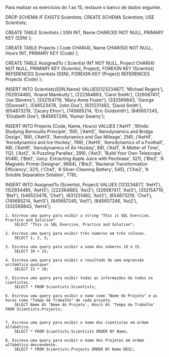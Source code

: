 Para realizar os exercícios do 1 ao 15, restaure o banco de dados seguinte.

DROP SCHEMA IF EXISTS Scientists;
CREATE SCHEMA Scientists;
USE Scientists;

CREATE TABLE Scientists (
  SSN INT,
  Name CHAR(30) NOT NULL,
  PRIMARY KEY (SSN)
);

CREATE TABLE Projects (
  Code CHAR(4),
  Name CHAR(50) NOT NULL,
  Hours INT,
  PRIMARY KEY (Code)
);

CREATE TABLE AssignedTo (
  Scientist INT NOT NULL,
  Project CHAR(4) NOT NULL,
  PRIMARY KEY (Scientist, Project),
  FOREIGN KEY (Scientist) REFERENCES Scientists (SSN),
  FOREIGN KEY (Project) REFERENCES Projects (Code)
);

INSERT INTO Scientists(SSN,Name)
  VALUES(123234877, 'Michael Rogers'),
    (152934485, 'Anand Manikutty'),
    (222364883, 'Carol Smith'),
    (326587417, 'Joe Stevens'),
    (332154719, 'Mary-Anne Foster'),
    (332569843, 'George ODonnell'),
    (546523478, 'John Doe'),
    (631231482, 'David Smith'),
    (654873219, 'Zacary Efron'),
    (745685214, 'Eric Goldsmith'),
    (845657245, 'Elizabeth Doe'),
    (845657246, 'Kumar Swamy');

 INSERT INTO Projects (Code, Name, Hours)
  VALUES ('AeH1' ,'Winds: Studying Bernoullis Principle', 156),
    ('AeH2', 'Aerodynamics and Bridge Design', 189),
    ('AeH3', 'Aerodynamics and Gas Mileage', 256),
    ('AeH4', 'Aerodynamics and Ice Hockey', 789),
    ('AeH5', 'Aerodynamics of a Football', 98),
    ('AeH6', 'Aerodynamics of Air Hockey', 89),
    ('Ast1', 'A Matter of Time', 112),
    ('Ast2', 'A Puzzling Parallax', 299),
    ('Ast3', 'Build Your Own Telescope', 6546),
    ('Bte1', 'Juicy: Extracting Apple Juice with Pectinase', 321),
    ('Bte2', 'A Magnetic Primer Designer', 9684),
    ('Bte3', 'Bacterial Transformation Efficiency', 321),
    ('Che1', 'A Silver-Cleaning Battery', 545),
    ('Che2', 'A Soluble Separation Solution', 778);

 INSERT INTO AssignedTo (Scientist, Project)
  VALUES (123234877, 'AeH1'),
    (152934485, 'AeH3'),
    (222364883, 'Ast3'),
    (326587417, 'Ast3'),
    (332154719, 'Bte1'),
    (546523478, 'Che1'),
    (631231482, 'Ast3'),
    (654873219, 'Che1'),
    (745685214, 'AeH3'),
    (845657245, 'Ast1'),
    (845657246, 'Ast2'),
    (332569843, 'AeH4');
    
    
    1. Escreva uma query para exibir a string "This is SQL Exercise, Practice and Solution"
    	SELECT "This is SQL Exercise, Practice and Solution";
    	
   	2. Escreva uma query para exibir três números em três colunas.
		SELECT 1, 2, 3;
	
    3. Escreva uma query para exibir a soma dos números 10 e 15.
    	SELECT 10 + 15;
    	
    4. Escreva uma query para exibir o resultado de uma expressão aritmética qualquer.
    	SELECT 13 * 10;
    	
    5. Escreva uma query para exibir todas as informações de todos os cientistas.
    	SELECT * FROM Scientists.Scientists;
    	
    6. Escreva uma query para exibir o nome como "Nome do Projeto" e as horas como "Tempo de Trabalho" de cada projeto.
    	SELECT Name AS 'Nome do Projeto', Hours AS 'Tempo de Trabalho' FROM Scientists.Projects;
   

    7. Escreva uma query para exibir o nome dos cientistas em ordem alfabética.
    	SELECT * FROM Scientists.Scientists ORDER BY Name;

    8. Escreva uma query para exibir o nome dos Projetos em ordem alfabética descendente.
    	SELECT * FROM Scientists.Projects ORDER BY Name DESC;


	



	
